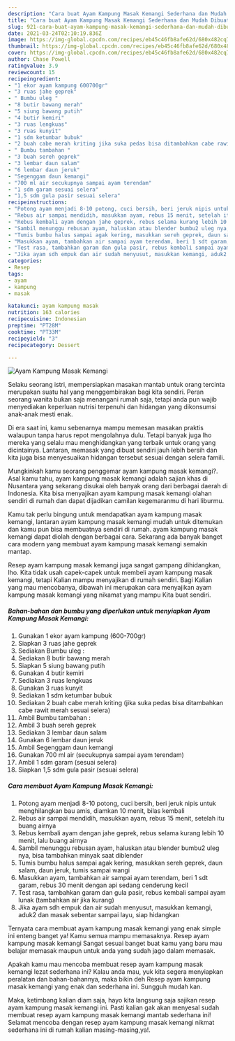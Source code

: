 ```yaml
---
description: "Cara buat Ayam Kampung Masak Kemangi Sederhana dan Mudah Dibuat"
title: "Cara buat Ayam Kampung Masak Kemangi Sederhana dan Mudah Dibuat"
slug: 921-cara-buat-ayam-kampung-masak-kemangi-sederhana-dan-mudah-dibuat
date: 2021-03-24T02:10:19.836Z
image: https://img-global.cpcdn.com/recipes/eb45c46fb8afe62d/680x482cq70/ayam-kampung-masak-kemangi-foto-resep-utama.jpg
thumbnail: https://img-global.cpcdn.com/recipes/eb45c46fb8afe62d/680x482cq70/ayam-kampung-masak-kemangi-foto-resep-utama.jpg
cover: https://img-global.cpcdn.com/recipes/eb45c46fb8afe62d/680x482cq70/ayam-kampung-masak-kemangi-foto-resep-utama.jpg
author: Chase Powell
ratingvalue: 3.9
reviewcount: 15
recipeingredient:
- "1 ekor ayam kampung 600700gr"
- "3 ruas jahe geprek"
- " Bumbu uleg "
- "8 butir bawang merah"
- "5 siung bawang putih"
- "4 butir kemiri"
- "3 ruas lengkuas"
- "3 ruas kunyit"
- "1 sdm ketumbar bubuk"
- "2 buah cabe merah kriting jika suka pedas bisa ditambahkan cabe rawit merah sesuai selera"
- " Bumbu tambahan "
- "3 buah sereh geprek"
- "3 lembar daun salam"
- "6 lembar daun jeruk"
- "Segenggam daun kemangi"
- "700 ml air secukupnya sampai ayam terendam"
- "1 sdm garam sesuai selera"
- "1,5 sdm gula pasir sesuai selera"
recipeinstructions:
- "Potong ayam menjadi 8-10 potong, cuci bersih, beri jeruk nipis untuk menghilangkan bau amis, diamkan 10 menit, bilas kembali"
- "Rebus air sampai mendidih, masukkan ayam, rebus 15 menit, setelah itu buang airnya"
- "Rebus kembali ayam dengan jahe geprek, rebus selama kurang lebih 10 menit, lalu buang airnya"
- "Sambil menunggu rebusan ayam, haluskan atau blender bumbu2 uleg nya, bisa tambahkan minyak saat diblender"
- "Tumis bumbu halus sampai agak kering, masukkan sereh geprek, daun salam, daun jeruk, tumis sampai wangi"
- "Masukkan ayam, tambahkan air sampai ayam terendam, beri 1 sdt garam, rebus 30 menit dengan api sedang cenderung kecil"
- "Test rasa, tambahkan garam dan gula pasir, rebus kembali sampai ayam lunak (tambahkan air jika kurang)"
- "Jika ayam sdh empuk dan air sudah menyusut, masukkan kemangi, aduk2 dan masak sebentar sampai layu, siap hidangkan"
categories:
- Resep
tags:
- ayam
- kampung
- masak

katakunci: ayam kampung masak 
nutrition: 163 calories
recipecuisine: Indonesian
preptime: "PT28M"
cooktime: "PT33M"
recipeyield: "3"
recipecategory: Dessert

---
```



![Ayam Kampung Masak Kemangi](https://img-global.cpcdn.com/recipes/eb45c46fb8afe62d/680x482cq70/ayam-kampung-masak-kemangi-foto-resep-utama.jpg)

Selaku seorang istri, mempersiapkan masakan mantab untuk orang tercinta merupakan suatu hal yang menggembirakan bagi kita sendiri. Peran seorang  wanita bukan saja menangani rumah saja, tetapi anda pun wajib menyediakan keperluan nutrisi terpenuhi dan hidangan yang dikonsumsi anak-anak mesti enak.

Di era  saat ini, kamu sebenarnya mampu memesan masakan praktis walaupun tanpa harus repot mengolahnya dulu. Tetapi banyak juga lho mereka yang selalu mau menghidangkan yang terbaik untuk orang yang dicintainya. Lantaran, memasak yang dibuat sendiri jauh lebih bersih dan kita juga bisa menyesuaikan hidangan tersebut sesuai dengan selera famili. 



Mungkinkah kamu seorang penggemar ayam kampung masak kemangi?. Asal kamu tahu, ayam kampung masak kemangi adalah sajian khas di Nusantara yang sekarang disukai oleh banyak orang dari berbagai daerah di Indonesia. Kita bisa menyajikan ayam kampung masak kemangi olahan sendiri di rumah dan dapat dijadikan camilan kegemaranmu di hari liburmu.

Kamu tak perlu bingung untuk mendapatkan ayam kampung masak kemangi, lantaran ayam kampung masak kemangi mudah untuk ditemukan dan kamu pun bisa membuatnya sendiri di rumah. ayam kampung masak kemangi dapat diolah dengan berbagai cara. Sekarang ada banyak banget cara modern yang membuat ayam kampung masak kemangi semakin mantap.

Resep ayam kampung masak kemangi juga sangat gampang dihidangkan, lho. Kita tidak usah capek-capek untuk membeli ayam kampung masak kemangi, tetapi Kalian mampu menyajikan di rumah sendiri. Bagi Kalian yang mau mencobanya, dibawah ini merupakan cara menyajikan ayam kampung masak kemangi yang nikamat yang mampu Kita buat sendiri.

<!--inarticleads1-->

##### Bahan-bahan dan bumbu yang diperlukan untuk menyiapkan Ayam Kampung Masak Kemangi:

1. Gunakan 1 ekor ayam kampung (600-700gr)
1. Siapkan 3 ruas jahe geprek
1. Sediakan  Bumbu uleg :
1. Sediakan 8 butir bawang merah
1. Siapkan 5 siung bawang putih
1. Gunakan 4 butir kemiri
1. Sediakan 3 ruas lengkuas
1. Gunakan 3 ruas kunyit
1. Sediakan 1 sdm ketumbar bubuk
1. Sediakan 2 buah cabe merah kriting (jika suka pedas bisa ditambahkan cabe rawit merah sesuai selera)
1. Ambil  Bumbu tambahan :
1. Ambil 3 buah sereh geprek
1. Sediakan 3 lembar daun salam
1. Gunakan 6 lembar daun jeruk
1. Ambil Segenggam daun kemangi
1. Gunakan 700 ml air (secukupnya sampai ayam terendam)
1. Ambil 1 sdm garam (sesuai selera)
1. Siapkan 1,5 sdm gula pasir (sesuai selera)




<!--inarticleads2-->

##### Cara membuat Ayam Kampung Masak Kemangi:

1. Potong ayam menjadi 8-10 potong, cuci bersih, beri jeruk nipis untuk menghilangkan bau amis, diamkan 10 menit, bilas kembali
1. Rebus air sampai mendidih, masukkan ayam, rebus 15 menit, setelah itu buang airnya
1. Rebus kembali ayam dengan jahe geprek, rebus selama kurang lebih 10 menit, lalu buang airnya
1. Sambil menunggu rebusan ayam, haluskan atau blender bumbu2 uleg nya, bisa tambahkan minyak saat diblender
1. Tumis bumbu halus sampai agak kering, masukkan sereh geprek, daun salam, daun jeruk, tumis sampai wangi
1. Masukkan ayam, tambahkan air sampai ayam terendam, beri 1 sdt garam, rebus 30 menit dengan api sedang cenderung kecil
1. Test rasa, tambahkan garam dan gula pasir, rebus kembali sampai ayam lunak (tambahkan air jika kurang)
1. Jika ayam sdh empuk dan air sudah menyusut, masukkan kemangi, aduk2 dan masak sebentar sampai layu, siap hidangkan




Ternyata cara membuat ayam kampung masak kemangi yang enak simple ini enteng banget ya! Kamu semua mampu memasaknya. Resep ayam kampung masak kemangi Sangat sesuai banget buat kamu yang baru mau belajar memasak maupun untuk anda yang sudah jago dalam memasak.

Apakah kamu mau mencoba membuat resep ayam kampung masak kemangi lezat sederhana ini? Kalau anda mau, yuk kita segera menyiapkan peralatan dan bahan-bahannya, maka bikin deh Resep ayam kampung masak kemangi yang enak dan sederhana ini. Sungguh mudah kan. 

Maka, ketimbang kalian diam saja, hayo kita langsung saja sajikan resep ayam kampung masak kemangi ini. Pasti kalian gak akan menyesal sudah membuat resep ayam kampung masak kemangi mantab sederhana ini! Selamat mencoba dengan resep ayam kampung masak kemangi nikmat sederhana ini di rumah kalian masing-masing,ya!.

